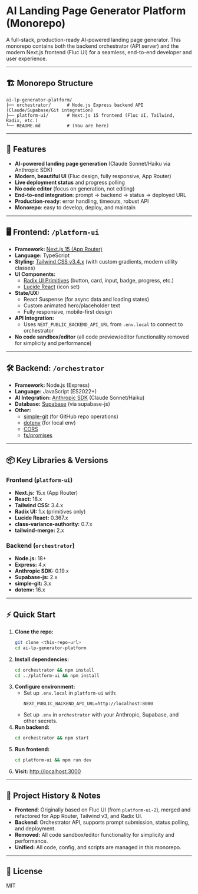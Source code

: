 # AI Landing Page Generator Platform (Monorepo)

A full-stack, production-ready AI-powered landing page generator. This monorepo contains both the backend orchestrator (API server) and the modern Next.js frontend (Fluc UI) for a seamless, end-to-end developer and user experience.

---

## 🏗️ Monorepo Structure

```
ai-lp-generator-platform/
├── orchestrator/      # Node.js Express backend API (Claude/Supabase/Git integration)
├── platform-ui/       # Next.js 15 frontend (Fluc UI, Tailwind, Radix, etc.)
└── README.md          # (You are here)
```

---

## 🚀 Features

- **AI-powered landing page generation** (Claude Sonnet/Haiku via Anthropic SDK)
- **Modern, beautiful UI** (Fluc design, fully responsive, App Router)
- **Live deployment status** and progress polling
- **No code editor** (focus on generation, not editing)
- **End-to-end integration**: prompt → backend → status → deployed URL
- **Production-ready**: error handling, timeouts, robust API
- **Monorepo**: easy to develop, deploy, and maintain

---

## 🖥️ Frontend: `/platform-ui`

- **Framework:** [Next.js 15 (App Router)](https://nextjs.org/)
- **Language:** TypeScript
- **Styling:** [Tailwind CSS v3.4.x](https://tailwindcss.com/) (with custom gradients, modern utility classes)
- **UI Components:**
  - [Radix UI Primitives](https://www.radix-ui.com/primitives/docs/components/overview) (button, card, input, badge, progress, etc.)
  - [Lucide React](https://lucide.dev/) (icon set)
- **State/UX:**
  - React Suspense (for async data and loading states)
  - Custom animated hero/placeholder text
  - Fully responsive, mobile-first design
- **API Integration:**
  - Uses `NEXT_PUBLIC_BACKEND_API_URL` from `.env.local` to connect to orchestrator
- **No code sandbox/editor** (all code preview/editor functionality removed for simplicity and performance)

---

## 🛠️ Backend: `/orchestrator`

- **Framework:** Node.js (Express)
- **Language:** JavaScript (ES2022+)
- **AI Integration:** [Anthropic SDK](https://docs.anthropic.com/claude/docs/anthropic-sdk) (Claude Sonnet/Haiku)
- **Database:** [Supabase](https://supabase.com/) (via supabase-js)
- **Other:**
  - [simple-git](https://www.npmjs.com/package/simple-git) (for GitHub repo operations)
  - [dotenv](https://www.npmjs.com/package/dotenv) (for local env)
  - [CORS](https://www.npmjs.com/package/cors)
  - [fs/promises](https://nodejs.org/api/fs.html)

---

## 📦 Key Libraries & Versions

### Frontend (`platform-ui`)
- **Next.js:** 15.x (App Router)
- **React:** 18.x
- **Tailwind CSS:** 3.4.x
- **Radix UI:** 1.x (primitives only)
- **Lucide React:** 0.367.x
- **class-variance-authority:** 0.7.x
- **tailwind-merge:** 2.x

### Backend (`orchestrator`)
- **Node.js:** 18+
- **Express:** 4.x
- **Anthropic SDK:** 0.19.x
- **Supabase-js:** 2.x
- **simple-git:** 3.x
- **dotenv:** 16.x

---

## ⚡️ Quick Start

1. **Clone the repo:**
   ```bash
   git clone <this-repo-url>
   cd ai-lp-generator-platform
   ```
2. **Install dependencies:**
   ```bash
   cd orchestrator && npm install
   cd ../platform-ui && npm install
   ```
3. **Configure environment:**
   - Set up `.env.local` in `platform-ui` with:
     ```env
     NEXT_PUBLIC_BACKEND_API_URL=http://localhost:8080
     ```
   - Set up `.env` in `orchestrator` with your Anthropic, Supabase, and other secrets.
4. **Run backend:**
   ```bash
   cd orchestrator && npm start
   ```
5. **Run frontend:**
   ```bash
   cd platform-ui && npm run dev
   ```
6. **Visit:** [http://localhost:3000](http://localhost:3000)

---

## 📝 Project History & Notes

- **Frontend**: Originally based on Fluc UI (from `platform-ui-2`), merged and refactored for App Router, Tailwind v3, and Radix UI.
- **Backend**: Orchestrator API, supports prompt submission, status polling, and deployment.
- **Removed:** All code sandbox/editor functionality for simplicity and performance.
- **Unified:** All code, config, and scripts are managed in this monorepo.

---

## 📄 License

MIT
